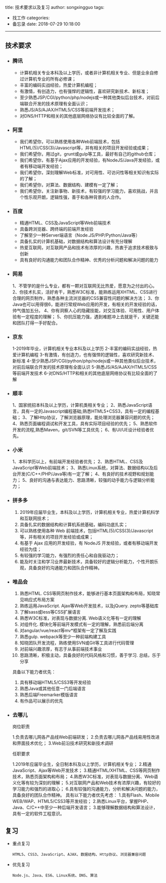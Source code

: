 title: 技术要求以及复习
author: songxingguo
tags: 
  - 找工作
categories:
  - 备忘录
date: 2018-07-29 10:18:00
---
## 技术要求

 - ### 腾讯
   
   - 计算机相关专业本科及以上学历，或者非计算机相关专业、但是业余自修过计算机专业的所有必修课； 
   - 丰富的编码实战经验，热爱计算机编程； 
   - 有激情，有创造力，也有强悍的逻辑性，喜欢研究新技术、新标准；
   - 至少熟悉JSP/CGI/python/php/nodejs或一种其他类似后台技术，对前后端联合开发的技术原理有全面认识；
   - 熟悉JS/AS/AJAX/HTML5/CSS等前端开发技术；
   - 对DNS/HTTP和相关的其他底层网络协议有比较全面的了解。
  
<!-- more -->

- ### 阿里

  - 我们希望你，可以熟练使用各种Web前端技术，包括HTML(5)/CSS(3)/Javascript等，并有相关的项目开发经验或成果； 
  - 我们希望你，用过git，grunt或gulp等工具，最好有自己的github仓库； 
  - 我们希望你，有基于Ajax应用的开发经验，有NodeJS/Java开发经验，或者有移动端开发经验； 
  - 我们希望你，深刻理解Web标准，对可用性、可访问性等相关知识有实际的了解； 
  - 我们希望你，对算法、数据结构、建模有一定了解； 
  - 我们希望你，关注新事物、新技术，有较强的学习能力，喜欢挑战，并且个性乐观开朗，逻辑性强，善于和各种背景的人合作。 

- ###  百度

  - 精通HTML、CSS及JavaScript等Web前端技术
  - 具备跨浏览器、跨终端的前端开发经验
  - 了解至少一种Server端语言（Node.JS/PHP/Python/Java等）
  - 具备扎实的计算机基础，对数据结构和算法设计有充分理解
  - 热爱互联网，对互联网产品和技术有浓厚的兴趣，热衷于追求技术极致与创新
  - 具有良好的沟通能力和团队合作精神、优秀的分析问题和解决问题的能力
  
- ### 网易

  1、不管学的是什么专业，都有一颗对互联网无比热爱，愿意为之付出的心。
  2、你技术扎实，活好肯干，熟悉W3C标准，能熟练运用XHTML、CSS进行合理的网页制作，熟悉各种主流浏览器的CSS兼容性问题的解决方法；
  3、你Java也可以用得很6，能进行常规Web应用的开发，有相关的开发经验的话，帅气值加五分。
  4、你有洞察人心的隐藏技能，对交互体验、可用性、用户体验有一定程度的理解；
  5、你抗压能力强，遇到难题冲上去就是干，关键还能和团队打得一手好配合。
   
- ### 京东

  1-2019年毕业，计算机相关专业本科及以上学历 
  2-丰富的编码实战经验，热爱计算机编程
  3-有激情，有创造力，也有强悍的逻辑性，喜欢研究新技术、新标准
  4-至少熟悉JSP/CGI/python/php/nodejs或一种其他类似后台技术，对前后端联合开发的技术原理有全面认识 
  5-熟悉JS/AS/AJAX/HTML5/CSS等前端开发技术
  6-对DNS/HTTP和相关的其他底层网络协议有比较全面的了解
  
- ### 顺丰

  1、国家统招本科及以上学历，计算机类相关专业； 
  2、熟悉JavaScript语言，具有一定的Javascript编程基础;熟悉HTML5+CSS3，具有一定的编程基础；
  3、了解Http协议，了解浏览器原理，能处理浏览器兼容问题的优先；
  4、熟悉页面编程调试和开发工具，具有实际项目经验的优先；
  5、熟悉软件开发的流程,熟悉Maven，git/SVN等工具优先；
  6、有UI/UE设计经验者优先。
  
- ### 小米

   1、本科学历以上，有前端开发经验者优先；
   2、熟悉HTML、CSS及JavaScript等Web前端技术；
   3、熟悉Linux系统，对算法、数据结构以及后台开发(C/C++/PHP/Java等)有一定了解；
   4、有良好的技术视野和规划能力；
   5、良好的沟通与表达能力、思路清晰，较强的动手能力与逻辑分析能力；
   
- ### 拼多多

  1.	2019年应届毕业生，本科及以上学历，计算机相关专业，热爱计算机科学和互联网技术；
  2.	具备扎实的数据结构和计算机系统基础，编码功底扎实；
  3.	可以熟练使用各种 Web 前端技术，包括HTML(5)/CSS(3)/Javascript等，并有相关的项目开发经验或成果；
  4.	有基于 Ajax 应用的开发经验，有 NodeJS 开发经验，或者有移动端开发经验为佳；
  5.	有较强的学习能力，有强烈的责任心和自我驱动力；
  6.	能及时关注和学习业界最新技术，具备较好的逻辑分析能力，个性开朗乐观，具备良好的沟通能力和团队合作精神。
  
- ### 唯品会

  1. 熟悉HTML. CSS等网页制作技术，能够进行基本页面架构和布局，知晓常见响应式布局方案
  2. 熟练运用JavaScript. Ajax等Web开发技术，以及jQuery. zepto等基础库
  3. 了解sass或less等CSS扩展语言 
  4. 熟悉W3C标准，对表现与数据分离. Web语义化等有一定的理解
  5. 对组件化. 模块化等前端开发模式有一定的理解，熟悉前后端分离
  6. 对angular/vue/react等mv*框架有一定了解及实践
  7. 熟悉gulp. webpack等至少一种前端构建工具
  8. 知晓团队开发流程，熟练使用SVN或Git等工具进行代码管理
  9. 对前端兴趣浓厚，有志于从事前端技术事业
  10. 思路清晰，积极主动，具备良好的代码风格和习惯，善于学习. 总结，乐于分享

  具备以下能力者优先： 
  
  1. 具有移动端HTML5/CSS3等开发经验
  2. 熟悉Java或其他任意一门后端语言
  3. 熟悉后端Freemarker模版语言
  4. 有作品可以展示的优先

- ### 去哪儿

  岗位职责
  
  1.负责去哪儿网各产品线Web前端研发；
  2.负责去哪儿网各产品线易用性改进和界面技术优化；
  3.Web前沿技术研究和新技术调研

  任职要求
  
  1.2019年应届毕业生，全日制本科及以上学历，计算机相关专业；
  2.精通JavaScript、Ajax等Web开发技术；
  3.精通HTML/XHTML、CSS等网页制作技术，熟悉页面架构和布局；
  4.熟悉W3C标准，对表现与数据分离、Web语义化等有较为深刻的理解；
  5.对互联网产品和Web技术有浓厚兴趣，有较好的学习能力和强烈的进取心；
  6.具有较强的沟通能力，分析和解决问题的能力，具备良好的团队合作精神。
  具有以下能力者优先考虑：
  1.具有Flash、Mobile WEB/WAP、HTML5/CSS3等开发经验；
  2.熟悉Linux平台，掌握PHP、Java、C/C++中至少一种后端开发语言；
  3.能够理解数据结构和算法设计，具有一定的软件工程意识。
  
## 复习

  - 重点复习
  
    `HTML5`、`CSS3`、`JavaScript`、`AJAX`、`数据结构`、`Http协议`、`浏览器兼容问题`
  
  - 优先复习
   
    `Node.js`、`Java`、`ES6`、`Linux系统`、`DNS`、`算法`

